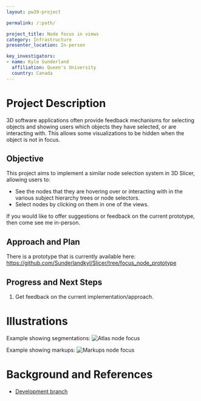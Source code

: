 ```yaml
---
layout: pw39-project

permalink: /:path/

project_title: Node focus in views
category: Infrastructure
presenter_location: In-person

key_investigators:
- name: Kyle Sunderland
  affiliation: Queen's University
  country: Canada
---
```


# Project Description

3D software applications often provide feedback mechanisms for selecting objects and showing users which objects they have selected, or are interacting with. This allows some visualizations to be hidden when the object is not in focus.

## Objective

<!-- Describe here WHAT you would like to achieve (what you will have as end result). -->

This project aims to implement a similar node selection system in 3D Slicer, allowing users to:
- See the nodes that they are hovering over or interacting with in the various subject hierarchy trees or node selectors.
- Select nodes by clicking on them in one of the views.

If you would like to offer suggestions or feedback on the current prototype, then come see me in-person.

## Approach and Plan

<!-- Describe here HOW you would like to achieve the objectives stated above. -->

There is a prototype that is currently available here: https://github.com/Sunderlandkyl/Slicer/tree/focus_node_prototype

## Progress and Next Steps

<!-- Update this section as you make progress, describing of what you have ACTUALLY DONE.
     If there are specific steps that you could not complete then you can describe them here, too. -->

1. Get feedback on the current implementation/approach. 

# Illustrations

<!-- Add pictures and links to videos that demonstrate what has been accomplished.
![Description of picture](Example2.jpg)

![Some more images](Example2.jpg)
-->

Example showing segmentations:
![Atlas node focus](https://github.com/NA-MIC/ProjectWeek/assets/9222709/cd0fd740-2aee-4010-b73d-dc8a53f8e58e)

Example showing markups:
![Markups node focus](https://github.com/NA-MIC/ProjectWeek/assets/9222709/2ecbef2b-e7a2-4317-9e9d-1191f5a75d4f)

# Background and References

- [Development branch](https://github.com/Sunderlandkyl/Slicer/tree/focus_node_prototype)
